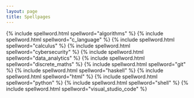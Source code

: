```yaml
---
layout: page
title: Spellpages
---
```


{% include spellword.html spellword="algorithms" %}
{% include spellword.html spellword="c_language" %}
{% include spellword.html spellword="calculus" %}
{% include spellword.html spellword="cybersecurity" %}
{% include spellword.html spellword="data_analytics" %}
{% include spellword.html spellword="discrete_maths" %}
{% include spellword.html spellword="git" %}
{% include spellword.html spellword="haskell" %}
{% include spellword.html spellword="html" %}
{% include spellword.html spellword="python" %}
{% include spellword.html spellword="shell" %}
{% include spellword.html spellword="visual_studio_code" %}
